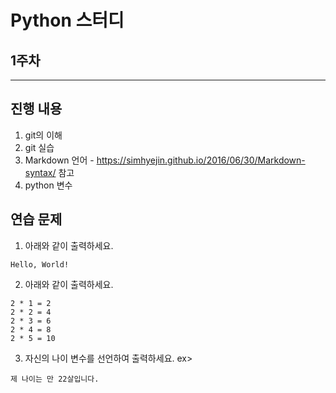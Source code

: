 # Python 스터디

## 1주차

---
## 진행 내용

1. git의 이해
2. git 실습
3. Markdown 언어 - https://simhyejin.github.io/2016/06/30/Markdown-syntax/ 참고
4. python 변수

## 연습 문제

1. 아래와 같이 출력하세요.
~~~
Hello, World!
~~~

2. 아래와 같이 출력하세요.
~~~
2 * 1 = 2
2 * 2 = 4
2 * 3 = 6
2 * 4 = 8
2 * 5 = 10
~~~
3. 자신의 나이 변수를 선언하여 출력하세요.
ex>
~~~
제 나이는 만 22살입니다.
~~~
